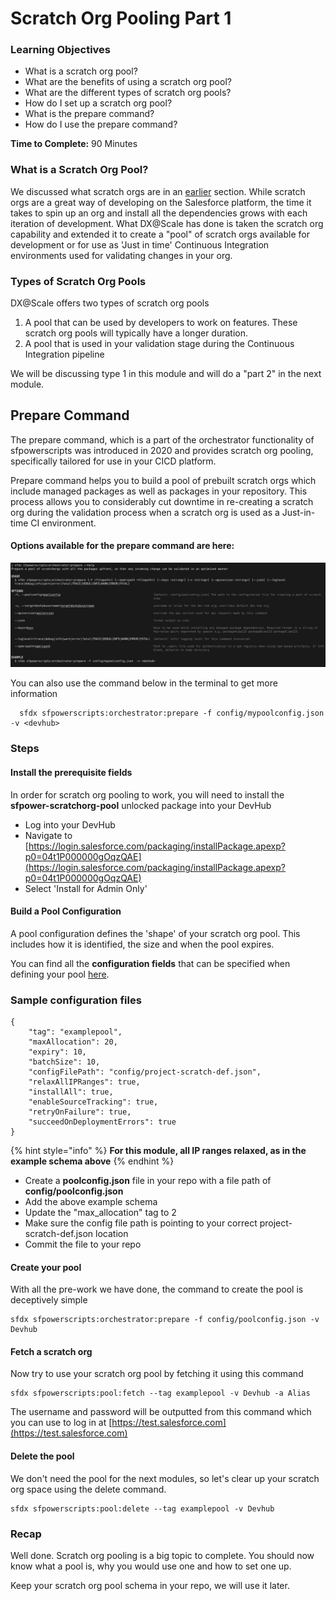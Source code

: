 # Scratch Org Pooling Part 1

### Learning Objectives

* What is a scratch org pool?
* What are the benefits of using a scratch org pool?
* What are the different types of scratch org pools?
* How do I set up a scratch org pool?
* What is the prepare command?
* How do I use the prepare command?

**Time to Complete:** 90 Minutes

### What is a Scratch Org Pool?

We discussed what scratch orgs are in an [earlier](4.-scratch-org-introduction.md) section. While scratch orgs are a great way of developing on the Salesforce platform, the time it takes to spin up an org and install all the dependencies grows with each iteration of development. What DX@Scale has done is taken the scratch org capability and extended it to create a "pool" of scratch orgs available for development or for use as 'Just in time' Continuous Integration environments used for validating changes in your org.

### Types of Scratch Org Pools

DX@Scale offers two types of scratch org pools

1. A pool that can be used by developers to work on features. These scratch org pools will typically have a longer duration.
2. A pool that is used in your validation stage during the Continuous Integration pipeline

We will be discussing type 1 in this module and will do a "part 2" in the next module.

## Prepare Command

The prepare command, which is a part of the orchestrator functionality of sfpowerscripts was introduced in 2020 and provides scratch org pooling, specifically tailored for use in your CICD platform.

Prepare command helps you to build a pool of prebuilt scratch orgs which include managed packages as well as packages in your repository. This process allows you to considerably cut downtime in re-creating a scratch org during the validation process when a scratch org is used as a Just-in-time CI environment.

#### Options available for the prepare command are here:

![](<../../.gitbook/assets/Screen Shot 2021-09-01 at 10.58.06 am.png>)

You can also use the command below in the terminal to get more information

```
  sfdx sfpowerscripts:orchestrator:prepare -f config/mypoolconfig.json  -v <devhub>
```

### **Steps**

#### **Install the prerequisite fields**

In order for scratch org pooling to work, you will need to install the **sfpower-scratchorg-pool** unlocked package into your DevHub

* Log into your DevHub
* Navigate to [https://login.salesforce.com/packaging/installPackage.apexp?p0=04t1P000000gOqzQAE](https://login.salesforce.com/packaging/installPackage.apexp?p0=04t1P000000gOqzQAE)
* Select 'Install for Admin Only'

#### Build a Pool Configuration

A pool configuration defines the 'shape' of your scratch org pool. This includes how it is identified, the size and when the pool expires.

You can find all the **configuration fields** that can be specified when defining your pool [here](https://sfpowerscripts.dxatscale.io/commands/prepare/scratch-org-pool-configuration).

### Sample configuration files

```
{
    "tag": "examplepool",
    "maxAllocation": 20,
    "expiry": 10,
    "batchSize": 10,
    "configFilePath": "config/project-scratch-def.json",
    "relaxAllIPRanges": true,
    "installAll": true,
    "enableSourceTracking": true,
    "retryOnFailure": true,
    "succeedOnDeploymentErrors": true
}
```

{% hint style="info" %}
**For this module, all IP ranges relaxed, as in the example schema above**
{% endhint %}

* Create a **poolconfig.json** file in your repo with a file path of **config/poolconfig.json**
* Add the above example schema
* Update the "max\_allocation" tag to 2
* Make sure the config file path is pointing to your correct project-scratch-def.json location
* Commit the file to your repo

#### Create your pool

With all the pre-work we have done, the command to create the pool is deceptively simple

```
sfdx sfpowerscripts:orchestrator:prepare -f config/poolconfig.json -v Devhub
```

#### Fetch a scratch org

Now try to use your scratch org pool by fetching it using this command

```
sfdx sfpowerscripts:pool:fetch --tag examplepool -v Devhub -a Alias
```

The username and password will be outputted from this command which you can use to log in at [https://test.salesforce.com](https://test.salesforce.com)

#### Delete the pool

We don't need the pool for the next modules, so let's clear up your scratch org space using the delete command.

```
sfdx sfpowerscripts:pool:delete --tag examplepool -v Devhub
```

### Recap

Well done. Scratch org pooling is a big topic to complete. You should now know what a pool is, why you would use one and how to set one up.

Keep your scratch org pool schema in your repo, we will use it later.

